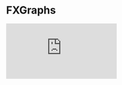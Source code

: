 # FXGraphs

![alt text](http://www.dualexec.com/lib/exe/fetch.php?cache=&w=416&h=440&tok=5f7d98&media=en:opensource:java:2016-04-02_14_07_07-.jpg)
